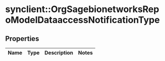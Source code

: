 # synclient::OrgSagebionetworksRepoModelDataaccessNotificationType


## Properties
Name | Type | Description | Notes
------------ | ------------- | ------------- | -------------


